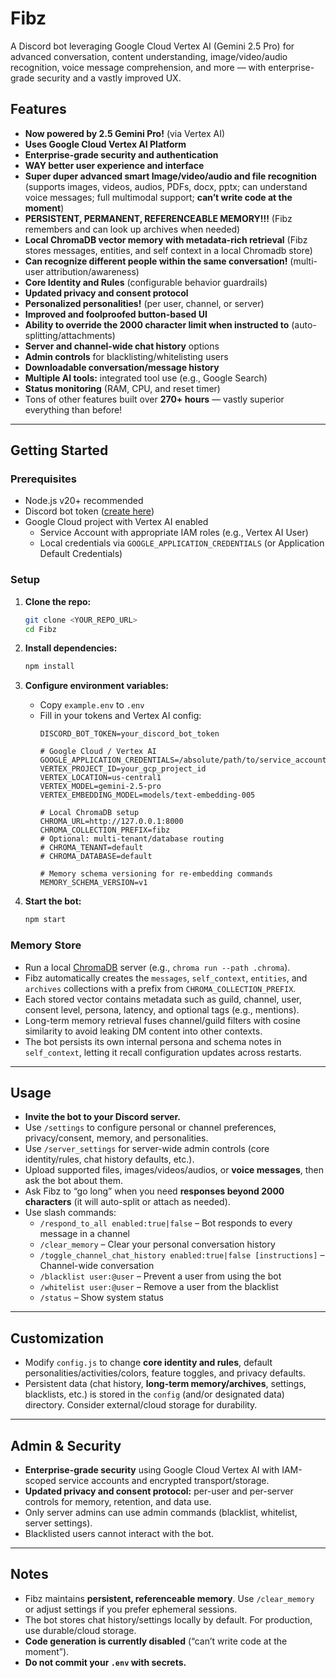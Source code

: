 # Fibz

A Discord bot leveraging Google Cloud Vertex AI (Gemini 2.5 Pro) for advanced conversation, content understanding, image/video/audio recognition, voice message comprehension, and more — with enterprise-grade security and a vastly improved UX.

## Features

- **Now powered by 2.5 Gemini Pro!** (via Vertex AI)
- **Uses Google Cloud Vertex AI Platform**
- **Enterprise-grade security and authentication**
- **WAY better user experience and interface**
- **Super duper advanced smart Image/video/audio and file recognition** (supports images, videos, audios, PDFs, docx, pptx; can understand voice messages; full multimodal support; **can’t write code at the moment**)
- **PERSISTENT, PERMANENT, REFERENCEABLE MEMORY!!!** (Fibz remembers and can look up archives when needed)
- **Local ChromaDB vector memory with metadata-rich retrieval** (Fibz stores messages, entities, and self context in a local Chromadb store)
- **Can recognize different people within the same conversation!** (multi-user attribution/awareness)
- **Core Identity and Rules** (configurable behavior guardrails)
- **Updated privacy and consent protocol**
- **Personalized personalities!** (per user, channel, or server)
- **Improved and foolproofed button-based UI**
- **Ability to override the 2000 character limit when instructed to** (auto-splitting/attachments)
- **Server and channel-wide chat history** options
- **Admin controls** for blacklisting/whitelisting users
- **Downloadable conversation/message history**
- **Multiple AI tools:** integrated tool use (e.g., Google Search)
- **Status monitoring** (RAM, CPU, and reset timer)
- Tons of other features built over **270+ hours** — vastly superior everything than before!

---

## Getting Started

### Prerequisites

- Node.js v20+ recommended
- Discord bot token ([create here](https://discord.com/developers/applications))
- Google Cloud project with Vertex AI enabled  
  - Service Account with appropriate IAM roles (e.g., Vertex AI User)  
  - Local credentials via `GOOGLE_APPLICATION_CREDENTIALS` (or Application Default Credentials)

### Setup

1. **Clone the repo:**
    ```bash
    git clone <YOUR_REPO_URL>
    cd Fibz
    ```

2. **Install dependencies:**
    ```bash
    npm install
    ```

3. **Configure environment variables:**
    - Copy `example.env` to `.env`
    - Fill in your tokens and Vertex AI config:
      ```
      DISCORD_BOT_TOKEN=your_discord_bot_token

      # Google Cloud / Vertex AI
      GOOGLE_APPLICATION_CREDENTIALS=/absolute/path/to/service_account.json
      VERTEX_PROJECT_ID=your_gcp_project_id
      VERTEX_LOCATION=us-central1
      VERTEX_MODEL=gemini-2.5-pro
      VERTEX_EMBEDDING_MODEL=models/text-embedding-005

      # Local ChromaDB setup
      CHROMA_URL=http://127.0.0.1:8000
      CHROMA_COLLECTION_PREFIX=fibz
      # Optional: multi-tenant/database routing
      # CHROMA_TENANT=default
      # CHROMA_DATABASE=default

      # Memory schema versioning for re-embedding commands
      MEMORY_SCHEMA_VERSION=v1
      ```

4. **Start the bot:**
    ```bash
    npm start
    ```

### Memory Store

- Run a local [ChromaDB](https://www.trychroma.com/) server (e.g., `chroma run --path .chroma`).
- Fibz automatically creates the `messages`, `self_context`, `entities`, and `archives` collections with a prefix from `CHROMA_COLLECTION_PREFIX`.
- Each stored vector contains metadata such as guild, channel, user, consent level, persona, latency, and optional tags (e.g., mentions).
- Long-term memory retrieval fuses channel/guild filters with cosine similarity to avoid leaking DM content into other contexts.
- The bot persists its own internal persona and schema notes in `self_context`, letting it recall configuration updates across restarts.

---

## Usage

- **Invite the bot to your Discord server.**
- Use `/settings` to configure personal or channel preferences, privacy/consent, memory, and personalities.
- Use `/server_settings` for server-wide admin controls (core identity/rules, chat history defaults, etc.).
- Upload supported files, images/videos/audios, or **voice messages**, then ask the bot about them.
- Ask Fibz to “go long” when you need **responses beyond 2000 characters** (it will auto-split or attach as needed).
- Use slash commands:
    - `/respond_to_all enabled:true|false` – Bot responds to every message in a channel
    - `/clear_memory` – Clear your personal conversation history
    - `/toggle_channel_chat_history enabled:true|false [instructions]` – Channel-wide conversation
    - `/blacklist user:@user` – Prevent a user from using the bot
    - `/whitelist user:@user` – Remove a user from the blacklist
    - `/status` – Show system status

---

## Customization

- Modify `config.js` to change **core identity and rules**, default personalities/activities/colors, feature toggles, and privacy defaults.
- Persistent data (chat history, **long-term memory/archives**, settings, blacklists, etc.) is stored in the `config` (and/or designated data) directory. Consider external/cloud storage for durability.

---

## Admin & Security

- **Enterprise-grade security** using Google Cloud Vertex AI with IAM-scoped service accounts and encrypted transport/storage.
- **Updated privacy and consent protocol:** per-user and per-server controls for memory, retention, and data use.
- Only server admins can use admin commands (blacklist, whitelist, server settings).
- Blacklisted users cannot interact with the bot.

---

## Notes

- Fibz maintains **persistent, referenceable memory**. Use `/clear_memory` or adjust settings if you prefer ephemeral sessions.
- The bot stores chat history/settings locally by default. For production, use durable/cloud storage.
- **Code generation is currently disabled** (“can’t write code at the moment”).
- **Do not commit your `.env` with secrets.**

